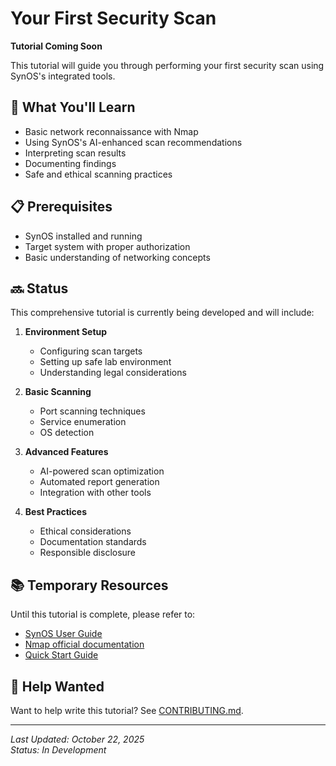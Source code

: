# Your First Security Scan

**Tutorial Coming Soon**

This tutorial will guide you through performing your first security scan using SynOS's integrated tools.

## 🎯 What You'll Learn

- Basic network reconnaissance with Nmap
- Using SynOS's AI-enhanced scan recommendations
- Interpreting scan results
- Documenting findings
- Safe and ethical scanning practices

## 📋 Prerequisites

- SynOS installed and running
- Target system with proper authorization
- Basic understanding of networking concepts

## 🔜 Status

This comprehensive tutorial is currently being developed and will include:

1. **Environment Setup**
   - Configuring scan targets
   - Setting up safe lab environment
   - Understanding legal considerations

2. **Basic Scanning**
   - Port scanning techniques
   - Service enumeration
   - OS detection

3. **Advanced Features**
   - AI-powered scan optimization
   - Automated report generation
   - Integration with other tools

4. **Best Practices**
   - Ethical considerations
   - Documentation standards
   - Responsible disclosure

## 📚 Temporary Resources

Until this tutorial is complete, please refer to:
- [SynOS User Guide](../SYNOS_USER_GUIDE_V2.0.md)
- [Nmap official documentation](https://nmap.org/book/man.html)
- [Quick Start Guide](../../01-getting-started/QUICK_START.md)

## 🤝 Help Wanted

Want to help write this tutorial? See [CONTRIBUTING.md](../../../CONTRIBUTING.md).

---

*Last Updated: October 22, 2025*  
*Status: In Development*
